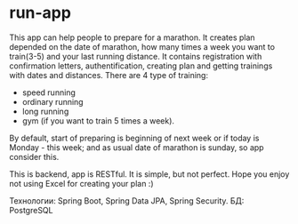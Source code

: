 # run-app

This app can help people to prepare for a marathon. It creates plan depended on the date of marathon, how many times a week you want to train(3-5) and your last running distance.
It contains registration with confirmation letters, authentification, creating plan and getting trainings with dates and distances.
There are 4 type of training: 
- speed running
- ordinary running
- long running
- gym (if you want to train 5 times a week).


By default, start of preparing is beginning of next week or if today is Monday - this week; and as usual date of marathon is sunday, so app consider this.

This is backend, app is RESTful. It is simple, but not perfect. Hope you enjoy not using Excel for creating your plan :)


Технологии: Spring Boot, Spring Data JPA, Spring Security.
БД: PostgreSQL
